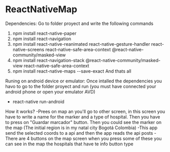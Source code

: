# ReactNativeMap

Dependencies:
Go to folder proyect and write the following commands
1. npm install react-native-paper
2. npm install react-navigation
3. npm install react-native-reanimated react-native-gesture-handler react-native-screens react-native-safe-area-context @react-native-community/masked-view
4. npm install react-navigation-stack @react-native-community/masked-view react-native-safe-area-context
5. npm install react-native-maps --save-exact
And thats all

Runing on android device or emulator:
Once intalled the dependencies you havo to go to the folder proyect and run (you must have connected your android phone or open your 
emulator AVD)
- react-native run-android

How it works?
-Prees on map an you'll go to other screen, in this screen you have to write a name for the marker and a type of hospital. Then you have to 
press on "Guardar marcador" button. Then you could see the marker on the map (The initial region is in my natal city Bogotá Colombia)
-This app send the selected coords to a api and then the app reads the api posts
-There are 4 buttons on the map screen when you press some of these you can see in the map the hospitals that have te info button type
